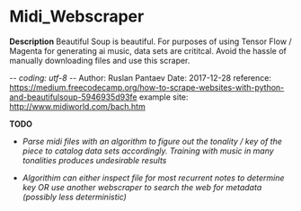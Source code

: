 # Midi_Webscraper

**Description**
Beautiful Soup is beautiful.  For purposes of using Tensor Flow / Magenta for
generating ai music, data sets are crititcal.  Avoid the hassle of manually
downloading files and use this scraper.

-*- coding: utf-8 -*-
Author:	Ruslan Pantaev
Date:		2017-12-28
reference: 	https://medium.freecodecamp.org/how-to-scrape-websites-with-python-and-beautifulsoup-5946935d93fe
example site: http://www.midiworld.com/bach.htm

**TODO**
* *Parse midi files with an algorithm to figure out the tonality / key of the piece
to catalog data sets accordingly.  Training with music in many tonalities produces
undesirable results*

* *Algorithim can either inspect file for most recurrent notes to determine key OR
use another webscraper to search the web for metadata (possibly less deterministic)*
